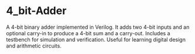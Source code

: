 # 4_bit-Adder
A 4-bit binary adder implemented in Verilog. It adds two 4-bit inputs and an optional carry-in to produce a 4-bit sum and a carry-out. Includes a testbench for simulation and verification. Useful for learning digital design and arithmetic circuits.
